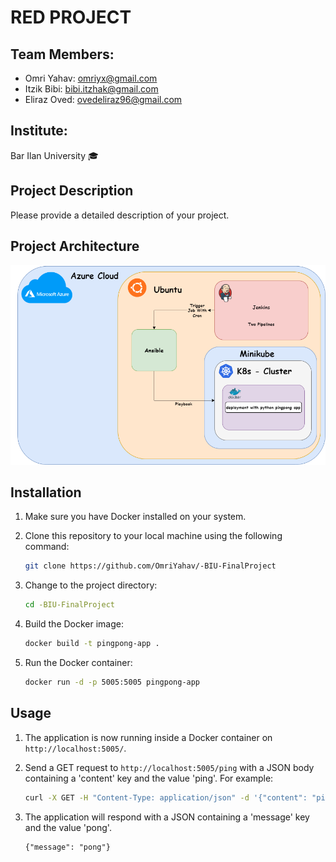 # RED PROJECT

## Team Members:
- Omri Yahav: omriyx@gmail.com 
- Itzik Bibi: bibi.itzhak@gmail.com
- Eliraz Oved: ovedeliraz96@gmail.com

## Institute:
Bar Ilan University 🎓

## Project Description
Please provide a detailed description of your project.

## Project Architecture
<img src="Deployment- arc.png">




## Installation

1. Make sure you have Docker installed on your system.

2. Clone this repository to your local machine using the following command:

   ```bash
   git clone https://github.com/OmriYahav/-BIU-FinalProject
   ```

3. Change to the project directory:

   ```bash
   cd -BIU-FinalProject
   ```

4. Build the Docker image:

   ```bash
   docker build -t pingpong-app .
   ```

5. Run the Docker container:

   ```bash
   docker run -d -p 5005:5005 pingpong-app
   ```

## Usage

1. The application is now running inside a Docker container on `http://localhost:5005/`.

2. Send a GET request to `http://localhost:5005/ping` with a JSON body containing a 'content' key and the value 'ping'. For example:

   ```bash
   curl -X GET -H "Content-Type: application/json" -d '{"content": "ping"}' http://localhost:5005/ping
   ```

3. The application will respond with a JSON containing a 'message' key and the value 'pong'.

   ```
   {"message": "pong"}
   ```


